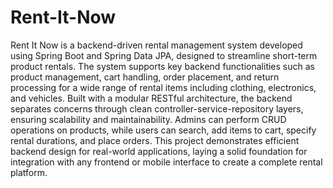 # Rent-It-Now
Rent It Now is a backend-driven rental management system developed using Spring Boot and Spring Data JPA, designed to streamline short-term product rentals. The system supports key backend functionalities such as product management, cart handling, order placement, and return processing for a wide range of rental items including clothing, electronics, and vehicles.
Built with a modular RESTful architecture, the backend separates concerns through clean controller-service-repository layers, ensuring scalability and maintainability. Admins can perform CRUD operations on products, while users can search, add items to cart, specify rental durations, and place orders.
This project demonstrates efficient backend design for real-world applications, laying a solid foundation for integration with any frontend or mobile interface to create a complete rental platform.
